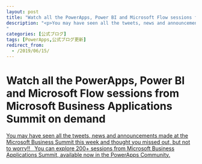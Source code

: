 ```yaml
---
layout: post
title: "Watch all the PowerApps, Power BI and Microsoft Flow sessions from Microsoft Business Applications Summit on demand"
description: "<p>You may have seen all the tweets, news and announcements made at the Microsoft Business Summit this week and thought you missed out, but not to worry!!   You can explore 200+ sessions from Microsoft Business Applications Summit, available now in the PowerApps Community.</p>
"
categories: [公式ブログ]
tags: [PowerApps,公式ブログ更新]
redirect_from:
  - /2019/06/15/
---
```


# Watch all the PowerApps, Power BI and Microsoft Flow sessions from Microsoft Business Applications Summit on demand

[<p>You may have seen all the tweets, news and announcements made at the Microsoft Business Summit this week and thought you missed out, but not to worry!!   You can explore 200+ sessions from Microsoft Business Applications Summit, available now in the PowerApps Community.</p>
](["https://powerapps.microsoft.com/ja-jp/blog/watch-all-the-powerapps-flow-and-power-bi-sessions-from-microsoft-business-applications-summit-on-demand/"])
